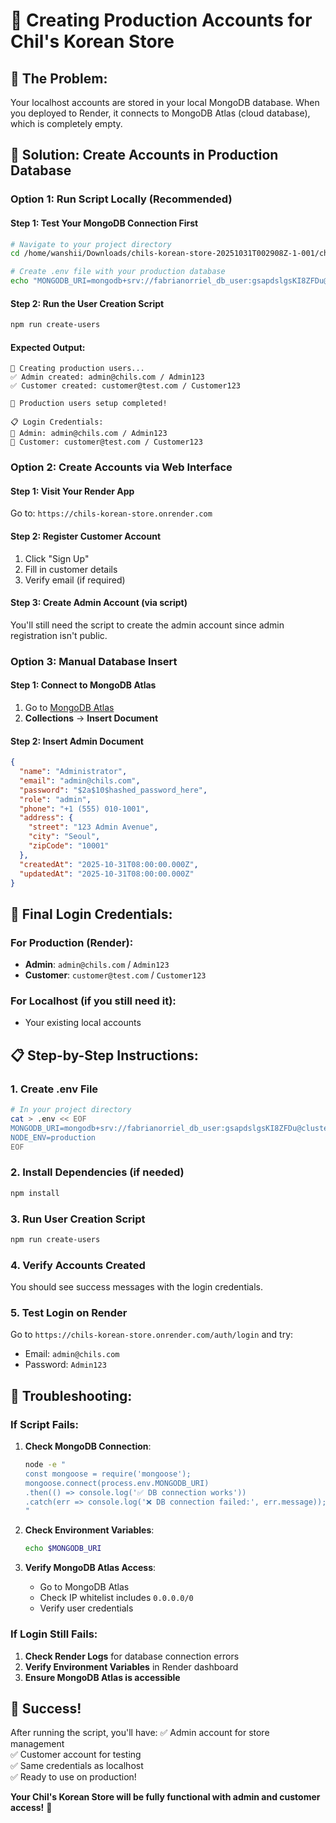 # 👥 Creating Production Accounts for Chil's Korean Store

## 🎯 The Problem:
Your localhost accounts are stored in your local MongoDB database. When you deployed to Render, it connects to MongoDB Atlas (cloud database), which is completely empty.

## 🚀 Solution: Create Accounts in Production Database

### Option 1: Run Script Locally (Recommended)

#### Step 1: Test Your MongoDB Connection First
```bash
# Navigate to your project directory
cd /home/wanshii/Downloads/chils-korean-store-20251031T002908Z-1-001/chils-korean-store

# Create .env file with your production database
echo "MONGODB_URI=mongodb+srv://fabrianorriel_db_user:gsapdslgsKI8ZFDu@cluster0.ffganpu.mongodb.net/chils_korean_store?retryWrites=true&w=majority" > .env
```

#### Step 2: Run the User Creation Script
```bash
npm run create-users
```

#### Expected Output:
```
🔧 Creating production users...
✅ Admin created: admin@chils.com / Admin123
✅ Customer created: customer@test.com / Customer123

🎉 Production users setup completed!

📋 Login Credentials:
🔑 Admin: admin@chils.com / Admin123
👤 Customer: customer@test.com / Customer123
```

### Option 2: Create Accounts via Web Interface

#### Step 1: Visit Your Render App
Go to: `https://chils-korean-store.onrender.com`

#### Step 2: Register Customer Account
1. Click "Sign Up"
2. Fill in customer details
3. Verify email (if required)

#### Step 3: Create Admin Account (via script)
You'll still need the script to create the admin account since admin registration isn't public.

### Option 3: Manual Database Insert

#### Step 1: Connect to MongoDB Atlas
1. Go to [MongoDB Atlas](https://mongodb.com/atlas)
2. **Collections** → **Insert Document**

#### Step 2: Insert Admin Document
```json
{
  "name": "Administrator",
  "email": "admin@chils.com",
  "password": "$2a$10$hashed_password_here",
  "role": "admin",
  "phone": "+1 (555) 010-1001",
  "address": {
    "street": "123 Admin Avenue",
    "city": "Seoul",
    "zipCode": "10001"
  },
  "createdAt": "2025-10-31T08:00:00.000Z",
  "updatedAt": "2025-10-31T08:00:00.000Z"
}
```

## 🔑 Final Login Credentials:

### For Production (Render):
- **Admin**: `admin@chils.com` / `Admin123`
- **Customer**: `customer@test.com` / `Customer123`

### For Localhost (if you still need it):
- Your existing local accounts

## 📋 Step-by-Step Instructions:

### 1. Create .env File
```bash
# In your project directory
cat > .env << EOF
MONGODB_URI=mongodb+srv://fabrianorriel_db_user:gsapdslgsKI8ZFDu@cluster0.ffganpu.mongodb.net/chils_korean_store?retryWrites=true&w=majority
NODE_ENV=production
EOF
```

### 2. Install Dependencies (if needed)
```bash
npm install
```

### 3. Run User Creation Script
```bash
npm run create-users
```

### 4. Verify Accounts Created
You should see success messages with the login credentials.

### 5. Test Login on Render
Go to `https://chils-korean-store.onrender.com/auth/login` and try:
- Email: `admin@chils.com`
- Password: `Admin123`

## 🚨 Troubleshooting:

### If Script Fails:
1. **Check MongoDB Connection**: 
   ```bash
   node -e "
   const mongoose = require('mongoose');
   mongoose.connect(process.env.MONGODB_URI)
   .then(() => console.log('✅ DB connection works'))
   .catch(err => console.log('❌ DB connection failed:', err.message));
   "
   ```

2. **Check Environment Variables**:
   ```bash
   echo $MONGODB_URI
   ```

3. **Verify MongoDB Atlas Access**:
   - Go to MongoDB Atlas
   - Check IP whitelist includes `0.0.0.0/0`
   - Verify user credentials

### If Login Still Fails:
1. **Check Render Logs** for database connection errors
2. **Verify Environment Variables** in Render dashboard
3. **Ensure MongoDB Atlas is accessible**

## 🎉 Success!
After running the script, you'll have:
✅ Admin account for store management  
✅ Customer account for testing  
✅ Same credentials as localhost  
✅ Ready to use on production!  

**Your Chil's Korean Store will be fully functional with admin and customer access!** 🚀
